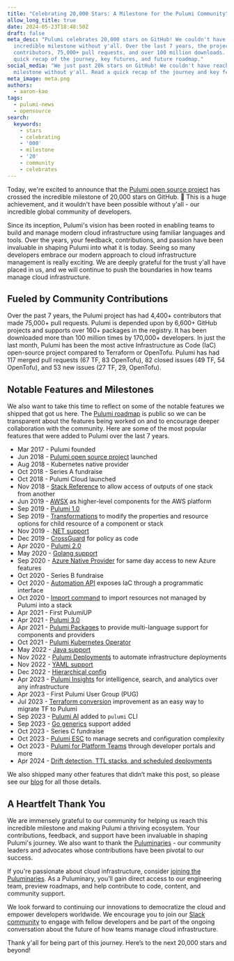 ```yaml
---
title: "Celebrating 20,000 Stars: A Milestone for the Pulumi Community"
allow_long_title: true
date: 2024-05-23T18:48:50Z
draft: false
meta_desc: "Pulumi celebrates 20,000 stars on GitHub! We couldn't have reached this
  incredible milestone without y'all. Over the last 7 years, the project has had 4,400+
  contributors, 75,000+ pull requests, and over 100 million downloads. Check out a
  quick recap of the journey, key futures, and future roadmap."
social_media: "We just past 20k stars on GitHub! We couldn't have reached this incredible
  milestone without y'all. Read a quick recap of the journey and key features"
meta_image: meta.png
authors:
  - aaron-kao
tags:
  - pulumi-news
  - opensource
search:
  keywords:
    - stars
    - celebrating
    - '000'
    - milestone
    - '20'
    - community
    - celebrates
---
```


Today, we're excited to announce that the [Pulumi open source project](https://github.com/pulumi/pulumi) has crossed the incredible milestone of 20,000 stars on GitHub. 🎉 This is a huge achievement, and it wouldn't have been possible without y'all - our incredible global community of developers.

Since its inception, Pulumi's vision has been rooted in enabling teams to build and manage modern cloud infrastructure using familiar languages and tools. Over the years, your feedback, contributions, and passion have been invaluable in shaping Pulumi into what it is today. Seeing so many developers embrace our modern approach to cloud infrastructure management is really exciting. We are deeply grateful for the trust y'all have placed in us, and we will continue to push the boundaries in how teams manage cloud infrastructure.

## Fueled by Community Contributions
Over the past 7 years, the Pulumi project has had 4,400+ contributors that made 75,000+ pull requests. Pulumi is depended upon by 6,600+ GitHub projects and supports over 160+ packages in the registry. It has been downloaded more than 100 million times by 170,000+ developers. In just the last month, Pulumi has been the most active Infrastructure as Code (IaC) open-source project compared to Terraform or OpenTofu. Pulumi has had 117 merged pull requests (67 TF, 83 OpenTofu), 82 closed issues (49 TF, 54 OpenTofu), and 53 new issues (27 TF, 29, OpenTofu).

## Notable Features and Milestones
We also want to take this time to reflect on some of the notable features we shipped that got us here. The [Pulumi roadmap](https://github.com/orgs/pulumi/projects/44/views/1) is public so we can be transparent about the features being worked on and to encourage deeper collaboration with the community. Here are some of the most popular features that were added to Pulumi over the last 7 years.

- Mar 2017 - Pulumi founded
- Jun 2018 - [Pulumi open source project](https://www.pulumi.com/blog/introducing-pulumi-a-cloud-development-platform/) launched
- Aug 2018 - Kubernetes native provider
- Oct 2018 - Series A fundraise
- Oct 2018 - Pulumi Cloud launched
- Nov 2018 - [Stack Reference](https://github.com/pulumi/pulumi/issues/109) to allow access of outputs of one stack from another
- Jun 2019 - [AWSX](https://www.pulumi.com/blog/introducing-pulumi-crosswalk-for-aws-the-easiest-way-to-aws/) as higher-level components for the AWS platform
- Sep 2019 - [Pulumi 1.0](https://www.pulumi.com/blog/pulumi-1-0/)
- Sep 2019 - [Transformations](https://github.com/pulumi/pulumi/commit/9374c374c3d3a96fc2ae1e715da511b4125b6628) to modify the properties and resource options for child resource of a component or stack
- Nov 2019 - .[NET support](https://github.com/pulumi/pulumi/pull/3399)
- Dec 2019 - [CrossGuard](https://www.pulumi.com/blog/announcing-crossguard-preview/) for policy as code
- Apr 2020 - [Pulumi 2.0](https://www.pulumi.com/blog/pulumi-2-0/)
- May 2020 - [Golang support](https://www.pulumi.com/blog/go-support-pulumi-2-0/)
- Sep 2020 - [Azure Native Provider](https://www.pulumi.com/blog/announcing-nextgen-azure-provider/) for same day access to new Azure features
- Oct 2020 - Series B fundraise
- Oct 2020 - [Automation API](https://github.com/pulumi/pulumi/issues/3901#issuecomment-685803282) exposes IaC through a programmatic interface
- Oct 2020 - [Import command](https://github.com/pulumi/pulumi/pull/4765) to import resources not managed by Pulumi into a stack
- Apr 2021 - First PulumiUP
- Apr 2021 - [Pulumi 3.0](https://www.pulumi.com/blog/pulumi-3-0/)
- Apr 2021 - [Pulumi Packages](https://www.pulumi.com/blog/pulumiup-pulumi-packages-multi-language-components/) to provide multi-language support for components and providers
- Oct 2021 - [Pulumi Kubernetes Operator](https://github.com/pulumi/pulumi-kubernetes-operator/issues/215)
- May 2022 - [Java support](https://github.com/pulumi/pulumi/issues/1539)
- Nov 2022 - [Pulumi Deployments](https://www.pulumi.com/blog/nov-2022-launches/) to automate infrastructure deployments
- Nov 2022 - [YAML support](https://www.pulumi.com/blog/pulumi-yaml-ga/)
- Dec 2022 - [Hierarchical config](https://github.com/pulumi/pulumi/issues/2307)
- Apr 2023 - [Pulumi Insights](https://www.pulumi.com/blog/pulumi-insights/) for intelligence, search, and analytics over any infrastructure
- Apr 2023 - First Pulumi User Group (PUG)
- Jul 2023 - [Terraform conversion](https://github.com/pulumi/pulumi-terraform-bridge/issues/1273) improvement as an easy way to migrate TF to Pulumi
- Sep 2023 - [Pulumi AI](https://www.pulumi.com/blog/pulumi-insights-ai-cli/) added to `pulumi` CLI
- Sep 2023 - [Go generics](https://www.pulumi.com/blog/go-generics-preview/) support added
- Oct 2023 - Series C fundraise
- Oct 2023 - [Pulumi ESC](https://www.pulumi.com/blog/environments-secrets-configurations-management/) to manage secrets and configuration complexity
- Oct 2023 - [Pulumi for Platform Teams](https://www.pulumi.com/blog/developer-portal-platform-teams/) through developer portals and more
- Apr 2024 - [Drift detection, TTL stacks, and scheduled deployments](https://www.pulumi.com/blog/infrastructure-lifecycle-management/)

We also shipped many other features that didn’t make this post, so please see our [blog](https://www.pulumi.com/blog/) for all those details.

## A Heartfelt Thank You
We are immensely grateful to our community for helping us reach this incredible milestone and making Pulumi a thriving ecosystem. Your contributions, feedback, and support have been invaluable in shaping Pulumi's journey. We also want to thank the [Puluminaries](https://www.pulumi.com/community/puluminaries/) - our community leaders and advocates whose contributions have been pivotal to our success.

If you're passionate about cloud infrastructure, consider [joining the Puluminaries](mailto:da@pulumi.com). As a Puluminary, you’ll gain direct access to our engineering team, preview roadmaps, and help contribute to code, content, and community support.

We look forward to continuing our innovations to democratize the cloud and empower developers worldwide. We encourage you to join our [Slack community](https://slack.pulumi.com/) to engage with fellow developers and be part of the ongoing conversation about the future of how teams manage cloud infrastructure.

Thank y'all for being part of this journey. Here’s to the next 20,000 stars and beyond!
